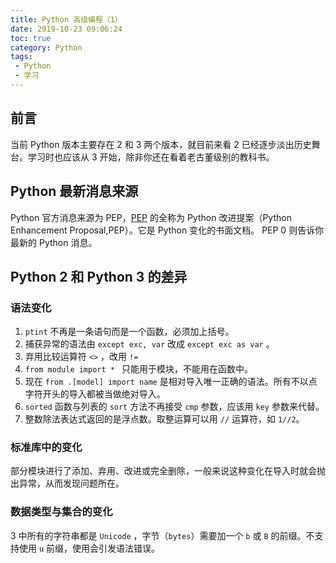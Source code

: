 ```yaml
---
title: Python 高级编程（1）
date: 2019-10-23 09:06:24
toc: true
category: Python
tags: 
 - Python
 - 学习
---
```

## 前言
当前 Python 版本主要存在 2 和 3 两个版本，就目前来看 2 已经逐步淡出历史舞台。学习时也应该从 3 开始，除非你还在看着老古董级别的教科书。
<!-- more -->
## Python 最新消息来源
Python 官方消息来源为 PEP，[PEP](https://www.python.org/dev/peps/) 的全称为 Python 改进提案（Python Enhancement Proposal,PEP）。它是 Python 变化的书面文档。
PEP 0 则告诉你最新的 Python 消息。
## Python 2 和 Python 3 的差异
  ### 语法变化
  1. `ptint` 不再是一条语句而是一个函数，必须加上括号。
  2. 捕获异常的语法由 `except exc, var` 改成 `except exc as var` 。
  3. 弃用比较运算符 `<>` ，改用 `!=` 
  4. `from module import * ` 只能用于模块，不能用在函数中。
  5. 现在 `from .[model] import name` 是相对导入唯一正确的语法。所有不以点字符开头的导入都被当做绝对导入。
  6. `sorted` 函数与列表的 `sort` 方法不再接受 `cmp` 参数，应该用 `key` 参数来代替。
  7. 整数除法表达式返回的是浮点数。取整运算可以用 `//` 运算符，如 `1//2`。
   
### 标准库中的变化
   部分模块进行了添加、弃用、改进或完全删除，一般来说这种变化在导入时就会抛出异常，从而发现问题所在。
### 数据类型与集合的变化
3 中所有的字符串都是 `Unicode` ，字节（`bytes`）需要加一个 `b` 或 `B` 的前缀。不支持使用 `u` 前缀，使用会引发语法错误。